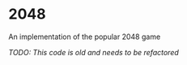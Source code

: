 # 2048
An implementation of the popular 2048 game

_TODO: This code is old and needs to be refactored_
